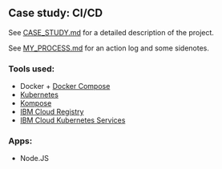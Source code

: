 ## Case study: CI/CD

See [CASE_STUDY.md](CASE_STUDY.md) for a detailed description of the project.

See [MY_PROCESS.md](MY_PROCESS.md) for an action log and some sidenotes.


### Tools used:

- Docker + [Docker Compose](https://docs.docker.com/get-started/08_using_compose/)
- [Kubernetes](https://kubernetes.io/)
- [Kompose](https://kompose.io/)
- [IBM Cloud Registry](https://cloud.ibm.com/docs/Registry)
- [IBM Cloud Kubernetes Services](https://cloud.ibm.com/docs/containers)

### Apps:

- Node.JS

